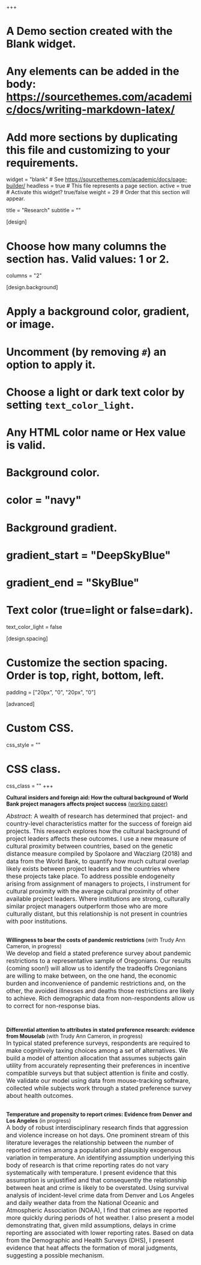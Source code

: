 +++
# A Demo section created with the Blank widget.
# Any elements can be added in the body: https://sourcethemes.com/academic/docs/writing-markdown-latex/
# Add more sections by duplicating this file and customizing to your requirements.

widget = "blank"  # See https://sourcethemes.com/academic/docs/page-builder/
headless = true  # This file represents a page section.
active = true  # Activate this widget? true/false
weight = 29  # Order that this section will appear.

title = "Research"
subtitle = ""

[design]
  # Choose how many columns the section has. Valid values: 1 or 2.
  columns = "2"

[design.background]
  # Apply a background color, gradient, or image.
  #   Uncomment (by removing `#`) an option to apply it.
  #   Choose a light or dark text color by setting `text_color_light`.
  #   Any HTML color name or Hex value is valid.

  # Background color.
  # color = "navy"
  
  # Background gradient.
  # gradient_start = "DeepSkyBlue"
  # gradient_end = "SkyBlue"


  # Text color (true=light or false=dark).
  text_color_light = false

[design.spacing]
  # Customize the section spacing. Order is top, right, bottom, left.
  padding = ["20px", "0", "20px", "0"]

[advanced]
 # Custom CSS. 
 css_style = ""
 
 # CSS class.
 css_class = ""
+++

**Cultural insiders and foreign aid: How the cultural background of World Bank project managers affects project success** [(working paper)](files/Cultural-insiders-foreign-aid_MitchellNelson.pdf)

<font size="3.5">
<i>Abstract</i>: A wealth of research has determined that project- and country-level characteristics matter for the success of foreign aid projects. This research explores how the cultural background of project leaders affects these outcomes. I use a new measure of cultural proximity between countries, based on the genetic distance measure compiled by Spolaore and Wacziarg (2018) and data from the World Bank, to quantify how much cultural overlap likely exists between project leaders and the countries where these projects take place. To address possible endogeneity arising from assignment of managers to projects, I instrument for cultural proximity with the average cultural proximity of other available project leaders. Where institutions are strong, culturally similar project managers outperform those who are more culturally distant, but this relationship is not present in countries with poor institutions.</font>

<br>
<br>

<strong>Willingness to bear the costs of pandemic restrictions</strong> (with Trudy Ann Cameron, in progress)
<br>
<font size="3.5">
We develop and field a stated preference survey about pandemic restrictions to a representative sample of Oregonians. Our results (coming soon!) will allow us to identify the tradeoffs Oregonians are willing to make between, on the one hand, the economic burden and inconvenience of pandemic restrictions and, on the other, the avoided illnesses and deaths those restrictions are likely to achieve. Rich demographic data from non-respondents allow us to correct for non-response bias.
</font>

<br>

<strong>Differential attention to attributes in stated preference research: evidence from Mouselab</strong> (with Trudy Ann Cameron, in progress)
<br>
<font size="3.5">
In typical stated preference surveys, respondents are required to make cognitively taxing choices among a set of alternatives. We build a model of attention allocation that assumes subjects gain utility from accurately representing their preferences in incentive compatible surveys but that subject attention is finite and costly. We validate our model using data from mouse-tracking software, collected while subjects work through a stated preference survey about health outcomes.
</font>

<br>
<strong>Temperature and propensity to report crimes:  Evidence from Denver and Los Angeles</strong> (in progress)
<br>
<font size="3.5">
A body of robust interdisciplinary research finds that aggression and violence increase on hot days. One prominent stream of this literature leverages the relationship between the number of reported crimes among a population and plausibly exogenous variation in temperature. An identifying assumption underlying this body of research is that crime reporting rates do not vary systematically with temperature. I present evidence that this assumption is unjustified and that consequently the relationship between heat and crime is likely to be overstated. Using survival analysis of incident-level crime data from Denver and Los Angeles and daily weather data from the National Oceanic and Atmospheric Association (NOAA), I find that crimes are reported more quickly during periods of hot weather. I also present a model demonstrating that, given mild assumptions, delays in crime reporting are associated with lower reporting rates. Based on data from the Demographic and Health Surveys (DHS), I present evidence that heat affects the formation of moral judgments, suggesting a possible mechanism.
</font>


